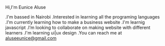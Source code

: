 Hi,I'm Eunice Aluse

.I'm bassed in Nairobi
.Interested in learning all the programing languages
.I’m currently learning how to make a business website
.I'm learnig javascript
.I’m looking to collaborate on making website with different learners 
.I'm learning ui|ux design
.You can reach me at aluseeunice@gmail.com
